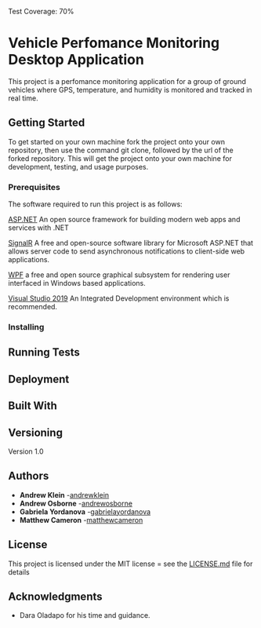 Test Coverage: 70%

# Vehicle Perfomance Monitoring Desktop Application

This project is a perfomance monitoring application for a group of ground vehicles where GPS, temperature, and humidity is monitored and tracked in real time.

## Getting Started
To get started on your own machine fork the project onto your own repository, then use the command git clone, followed by the url of the forked repository. This will get the project onto your own machine for development, testing, and usage purposes.

### Prerequisites
The software required to run this project is as follows:

[ASP.NET](https://dotnet.microsoft.com/apps/aspnet) An open source framework for building modern web apps and services with .NET

[SignalR](https://dotnet.microsoft.com/apps/aspnet/signalr) A free and open-source software library for Microsoft ASP.NET that allows server code to send asynchronous notifications to client-side web applications.

[WPF](https://visualstudio.microsoft.com/vs/features/wpf/) a free and open source graphical subsystem for rendering user interfaced in Windows based applications.

[Visual Studio 2019](https://visualstudio.microsoft.com/downloads/) An Integrated Development environment which is recommended.

### Installing

## Running Tests

## Deployment

## Built With

## Versioning
Version 1.0

## Authors
* **Andrew Klein** -[andrewklein]()
* **Andrew Osborne** -[andrewosborne]()
* **Gabriela Yordanova** -[gabrielayordanova]()
* **Matthew Cameron** -[matthewcameron]()

## License

This project is licensed under the MIT license = see the [LICENSE.md](LICENSE.md) file for details

## Acknowledgments

* Dara Oladapo for his time and guidance.
